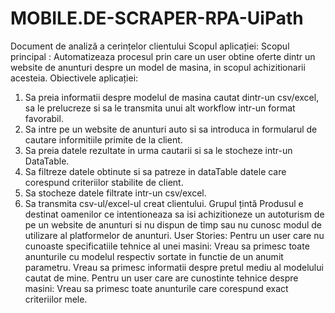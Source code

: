 # MOBILE.DE-SCRAPER-RPA-UiPath

Document de analiză a cerințelor clientului
Scopul aplicației:
Scopul principal : Automatizeaza procesul prin care un user obtine oferte dintr un website de anunturi despre un model de masina, in scopul achizitionarii acesteia.
Obiectivele aplicației:
1. Sa preia informatii despre modelul de masina cautat dintr-un csv/excel, sa le prelucreze si sa le transmita unui alt workflow intr-un format favorabil.
2. Sa intre pe un website de anunturi auto si sa introduca in formularul de cautare informitiile primite de la client.
3. Sa preia datele rezultate in urma cautarii si sa le stocheze intr-un DataTable.
4. Sa filtreze datele obtinute si sa patreze in dataTable datele care corespund criteriilor stabilite de client.
5. Sa stocheze datele filtrate intr-un csv/excel.
6. Sa transmita csv-ul/excel-ul creat clientului.
Grupul țintă
Produsul e destinat oamenilor ce intentioneaza sa isi achizitioneze un autoturism de pe un website de anunturi si nu dispun de timp sau nu cunosc modul de utilizare al platformelor de anunturi.
User Stories:
Pentru un user care nu cunoaste specificatiile tehnice al unei masini:
Vreau sa primesc toate anunturile cu modelul respectiv sortate in functie de un anumit parametru.
Vreau sa primesc informatii despre pretul mediu al modelului cautat de mine.
Pentru un user care are cunostinte tehnice despre masini:
Vreau sa primesc toate anunturile care corespund exact criteriilor mele.
